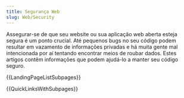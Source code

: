 ```yaml
---
title: Segurança Web
slug: Web/Security
---
```

Assegurar-se de que seu website ou sua aplicação web aberta esteja segura é um ponto crucial. Até pequenos bugs no seu código podem resultar em vazamento de informações privadas e há muita gente mal intencionada por aí tentando encontrar meios de roubar dados. Estes artigos contêm informações que podem ajudá-lo a manter seu código seguro.

{{LandingPageListSubpages}}

{{QuickLinksWithSubpages}}
